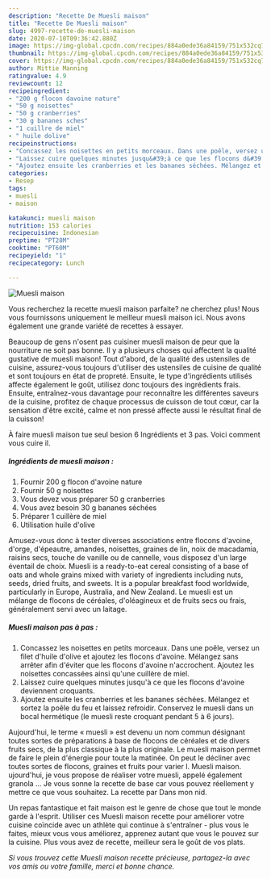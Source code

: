 ```yaml
---
description: "Recette De Muesli maison"
title: "Recette De Muesli maison"
slug: 4997-recette-de-muesli-maison
date: 2020-07-10T09:36:42.880Z
image: https://img-global.cpcdn.com/recipes/884a0ede36a84159/751x532cq70/muesli-maison-photo-principale-de-la-recette.jpg
thumbnail: https://img-global.cpcdn.com/recipes/884a0ede36a84159/751x532cq70/muesli-maison-photo-principale-de-la-recette.jpg
cover: https://img-global.cpcdn.com/recipes/884a0ede36a84159/751x532cq70/muesli-maison-photo-principale-de-la-recette.jpg
author: Mittie Manning
ratingvalue: 4.9
reviewcount: 12
recipeingredient:
- "200 g flocon davoine nature"
- "50 g noisettes"
- "50 g cranberries"
- "30 g bananes sches"
- "1 cuillre de miel"
- " huile dolive"
recipeinstructions:
- "Concassez les noisettes en petits morceaux. Dans une poêle, versez un filet d&#39;huile d&#39;olive et ajoutez les flocons d&#39;avoine. Mélangez sans arrêter afin d&#39;éviter que les flocons d&#39;avoine n&#39;accrochent. Ajoutez les noisettes concassées ainsi qu&#39;une cuillère de miel."
- "Laissez cuire quelques minutes jusqu&#39;à ce que les flocons d&#39;avoine deviennent croquants."
- "Ajoutez ensuite les cranberries et les bananes séchées. Mélangez et sortez la poêle du feu et laissez refroidir. Conservez le muesli dans un bocal hermétique (le muesli reste croquant pendant 5 à 6 jours)."
categories:
- Resep
tags:
- muesli
- maison

katakunci: muesli maison 
nutrition: 153 calories
recipecuisine: Indonesian
preptime: "PT28M"
cooktime: "PT60M"
recipeyield: "1"
recipecategory: Lunch

---
```



![Muesli maison](https://img-global.cpcdn.com/recipes/884a0ede36a84159/751x532cq70/muesli-maison-photo-principale-de-la-recette.jpg)

Vous recherchez la recette muesli maison parfaite? ne cherchez plus! Nous vous fournissons uniquement le meilleur muesli maison ici. Nous avons également une grande variété de recettes à essayer.

Beaucoup de gens n'osent pas cuisiner muesli maison de peur que la nourriture ne soit pas bonne. Il y a plusieurs choses qui affectent la qualité gustative de muesli maison! Tout d'abord, de la qualité des ustensiles de cuisine, assurez-vous toujours d'utiliser des ustensiles de cuisine de qualité et sont toujours en état de propreté. Ensuite, le type d'ingrédients utilisés affecte également le goût, utilisez donc toujours des ingrédients frais. Ensuite, entraînez-vous davantage pour reconnaître les différentes saveurs de la cuisine, profitez de chaque processus de cuisson de tout cœur, car la sensation d'être excité, calme et non pressé affecte aussi le résultat final de la cuisson!

<!--inarticleads1-->

À faire muesli maison tue seul besion 6 Ingrédients et 3 pas. Voici comment vous cuire il.

##### Ingrédients de muesli maison :

1. Fournir 200 g flocon d&#39;avoine nature
1. Fournir 50 g noisettes
1. Vous devez vous préparer 50 g cranberries
1. Vous avez besoin 30 g bananes séchées
1. Préparer 1 cuillère de miel
1. Utilisation  huile d&#39;olive


Amusez-vous donc à tester diverses associations entre flocons d&#39;avoine, d&#39;orge, d&#39;épeautre, amandes, noisettes, graines de lin, noix de macadamia, raisins secs, touche de vanille ou de cannelle, vous disposez d&#39;un large éventail de choix. Muesli is a ready-to-eat cereal consisting of a base of oats and whole grains mixed with variety of ingredients including nuts, seeds, dried fruits, and sweets. It is a popular breakfast food worldwide, particularly in Europe, Australia, and New Zealand. Le muesli est un mélange de flocons de céréales, d&#39;oléagineux et de fruits secs ou frais, généralement servi avec un laitage. 

<!--inarticleads2-->

##### Muesli maison pas à pas :

1. Concassez les noisettes en petits morceaux. Dans une poêle, versez un filet d&#39;huile d&#39;olive et ajoutez les flocons d&#39;avoine. Mélangez sans arrêter afin d&#39;éviter que les flocons d&#39;avoine n&#39;accrochent. Ajoutez les noisettes concassées ainsi qu&#39;une cuillère de miel.
1. Laissez cuire quelques minutes jusqu&#39;à ce que les flocons d&#39;avoine deviennent croquants.
1. Ajoutez ensuite les cranberries et les bananes séchées. Mélangez et sortez la poêle du feu et laissez refroidir. Conservez le muesli dans un bocal hermétique (le muesli reste croquant pendant 5 à 6 jours).


Aujourd&#39;hui, le terme « muesli » est devenu un nom commun désignant toutes sortes de préparations à base de flocons de céréales et de divers fruits secs, de la plus classique à la plus originale. Le muesli maison permet de faire le plein d&#39;énergie pour toute la matinée. On peut le décliner avec toutes sortes de flocons, graines et fruits pour varier l. Muesli maison. ujourd&#39;hui, je vous propose de réaliser votre muesli, appelé également granola … Je vous sonne la recette de base car vous pouvez réellement y mettre ce que vous souhaitez. La recette par Dans mon nid. 

<!--inarticleads1-->

<p>
Un repas fantastique et fait maison est le genre de chose que tout le monde garde à l'esprit. Utiliser ces Muesli maison recette pour améliorer votre cuisine coïncide avec un athlète qui continue à s'entraîner - plus vous le faites, mieux vous vous améliorez, apprenez autant que vous le pouvez sur la cuisine. Plus vous avez de recette, meilleur sera le goût de vos plats.
</p>

<p>
<i>Si vous trouvez cette Muesli maison recette précieuse, partagez-la avec vos amis ou votre famille, merci et bonne chance.</i>
</p>
